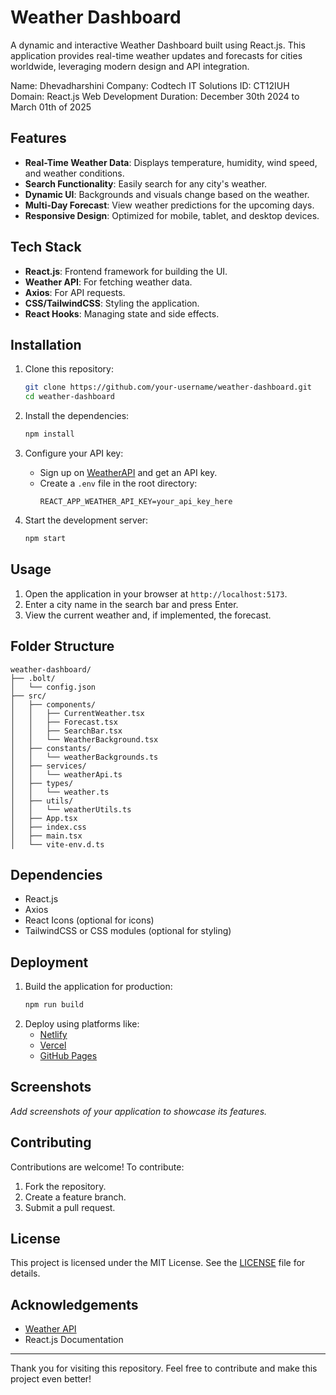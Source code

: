 # Weather Dashboard

A dynamic and interactive Weather Dashboard built using React.js. This application provides real-time weather updates and forecasts for cities worldwide, leveraging modern design and API integration.

Name: Dhevadharshini
Company: Codtech IT Solutions
ID: CT12IUH
Domain: React.js Web Development
Duration: December 30th 2024 to March 01th of 2025

## Features

- **Real-Time Weather Data**: Displays temperature, humidity, wind speed, and weather conditions.
- **Search Functionality**: Easily search for any city's weather.
- **Dynamic UI**: Backgrounds and visuals change based on the weather.
- **Multi-Day Forecast**: View weather predictions for the upcoming days.
- **Responsive Design**: Optimized for mobile, tablet, and desktop devices.

## Tech Stack

- **React.js**: Frontend framework for building the UI.
- **Weather API**: For fetching weather data.
- **Axios**: For API requests.
- **CSS/TailwindCSS**: Styling the application.
- **React Hooks**: Managing state and side effects.

## Installation

1. Clone this repository:
   ```bash
   git clone https://github.com/your-username/weather-dashboard.git
   cd weather-dashboard
   ```

2. Install the dependencies:
   ```bash
   npm install
   ```

3. Configure your API key:
   - Sign up on [WeatherAPI]([https://www.weatherapi.com/]) and get an API key.
   - Create a `.env` file in the root directory:
     ```env
     REACT_APP_WEATHER_API_KEY=your_api_key_here
     ```

4. Start the development server:
   ```bash
   npm start
   ```

## Usage

1. Open the application in your browser at `http://localhost:5173`.
2. Enter a city name in the search bar and press Enter.
3. View the current weather and, if implemented, the forecast.

## Folder Structure

```
weather-dashboard/
├── .bolt/
│   └── config.json
├── src/
│   ├── components/
│   │   ├── CurrentWeather.tsx
│   │   ├── Forecast.tsx
│   │   ├── SearchBar.tsx
│   │   └── WeatherBackground.tsx
│   ├── constants/
│   │   └── weatherBackgrounds.ts
│   ├── services/
│   │   └── weatherApi.ts
│   ├── types/
│   │   └── weather.ts
│   ├── utils/
│   │   └── weatherUtils.ts
│   ├── App.tsx
│   ├── index.css
│   ├── main.tsx
│   └── vite-env.d.ts
```

## Dependencies

- React.js
- Axios
- React Icons (optional for icons)
- TailwindCSS or CSS modules (optional for styling)

## Deployment

1. Build the application for production:
   ```bash
   npm run build
   ```
2. Deploy using platforms like:
   - [Netlify](https://www.netlify.com/)
   - [Vercel](https://vercel.com/)
   - [GitHub Pages](https://pages.github.com/)

## Screenshots

_Add screenshots of your application to showcase its features._

## Contributing

Contributions are welcome! To contribute:
1. Fork the repository.
2. Create a feature branch.
3. Submit a pull request.

## License

This project is licensed under the MIT License. See the [LICENSE](LICENSE) file for details.

## Acknowledgements

- [Weather API](https://weatherapi.org/api)
- React.js Documentation

---

Thank you for visiting this repository. Feel free to contribute and make this project even better!
